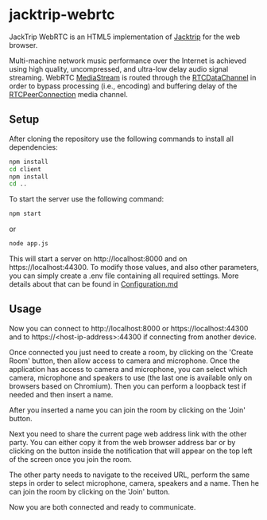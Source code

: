 # jacktrip-webrtc

JackTrip WebRTC is an HTML5 implementation of [Jacktrip](https://ccrma.stanford.edu/software/jacktrip/) for the web browser.

Multi-machine network music performance over the Internet is achieved using high quality, uncompressed, and ultra-low delay audio signal streaming. WebRTC [MediaStream](https://developer.mozilla.org/en-US/docs/Web/API/MediaStream) is routed through the [RTCDataChannel](https://developer.mozilla.org/en-US/docs/Web/API/RTCDataChannel) in order to bypass processing (i.e., encoding) and buffering delay of the [RTCPeerConnection](https://developer.mozilla.org/en-US/docs/Web/API/RTCPeerConnection) media channel.



## Setup

After cloning the repository use the following commands to install all dependencies:

```bash
npm install
cd client
npm install
cd ..
```



To start the server use the following command:

```bash
npm start
```

or

```bash
node app.js
```

This will start a server on http://localhost:8000 and on https://localhost:44300. To modify those values, and also other parameters, you can simply create a .env file containing all required settings.   More details about that can be found in [Configuration.md](documentation/Configuration.md)



## Usage

Now you can connect to http://localhost:8000 or https://localhost:44300 and to https://\<host-ip-address\>:44300 if connecting from another device.

Once connected you just need to create a room, by clicking on the 'Create Room' button, then allow access to camera and microphone. Once the application has access to camera and microphone, you can select which camera, microphone  and speakers to use (the last one is available only on browsers based on Chromium). Then you can perform a loopback test if needed and then insert a name.

After you inserted a name you can join the room by clicking on the 'Join' button. 

Next you need to share the current page web address link with the other party. You can either copy it from the web browser address bar or by clicking on the button inside the notification that will appear on the top left of the screen once you join the room.

The other party needs to navigate to the received URL, perform the same steps in order to select microphone, camera, speakers and a name. Then he can join the room by clicking on the 'Join' button.



Now you are both connected and ready to communicate.
